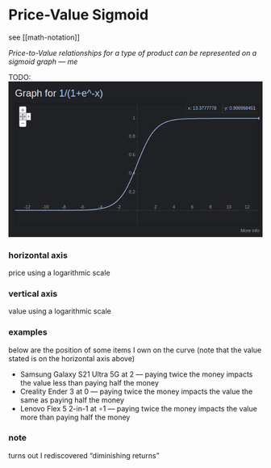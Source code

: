 # Price-Value Sigmoid

see [[math-notation]]

_Price-to-Value relationships for a type of product can be represented on a sigmoid graph &mdash; me_

TODO:
![Untitled](Price-Valu%2047721/Untitled.png)

### horizontal axis

price using a logarithmic scale

### vertical axis

value using a logarithmic scale

### examples

below are the position of some items I own on the curve (note that the value stated is on the horizontal axis above)

- Samsung Galaxy S21 Ultra 5G at $2$ &mdash; paying twice the money impacts the value less than paying half the money
- Creality Ender 3 at $0$ &mdash; paying twice the money impacts the value the same as paying half the money
- Lenovo Flex 5 2-in-1 at $\circ 1$ &mdash; paying twice the money impacts the value more than paying half the money

### note

turns out I rediscovered “diminishing returns”
